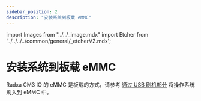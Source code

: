 ```yaml
---
sidebar_position: 2
description: "安装系统到板载 eMMC"
---
```


import Images from "../../\_image.mdx"
import Etcher from '../../../../common/general/\_etcherV2.mdx';

# 安装系统到板载 eMMC

Radxa CM3 IO 的 eMMC 是板载的方式，请参考 [通过 USB 刷机部分](../../low-level-dev/maskrom/) 将操作系统刷入到 eMMC 中。
